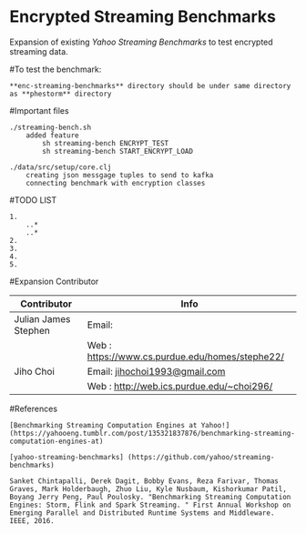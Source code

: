# Encrypted Streaming Benchmarks
<!--
# enc-streaming-benchmarks
-->

Expansion of existing *Yahoo Streaming Benchmarks* to test encrypted streaming data.


#To test the benchmark:

	**enc-streaming-benchmarks** directory should be under same directory as **phestorm** directory

	
#Important files

	./streaming-bench.sh
		added feature 
			sh streaming-bench ENCRYPT_TEST
			sh streaming-bench START_ENCRYPT_LOAD		
	
	./data/src/setup/core.clj
		creating json messgage tuples to send to kafka
		connecting benchmark with encryption classes


#TODO LIST

	1.
		..*
		..*
	2.
	3.
	4.
	5.


#Expansion Contributor

Contributor          | Info
-------------------- | -------------
Julian James Stephen | Email:	
					 | Web 	: 	https://www.cs.purdue.edu/homes/stephe22/
Jiho Choi            | Email:	jihochoi1993@gmail.com
					 | Web	:	http://web.ics.purdue.edu/~choi296/

<!--
	Julian James Stephen
		Email	:
		Web 	: 	https://www.cs.purdue.edu/homes/stephe22/

	Jiho Choi
		Email	:	jihochoi1993@gmail.com
		Web		:	http://web.ics.purdue.edu/~choi296/
-->



#References

	[Benchmarking Streaming Computation Engines at Yahoo!] (https://yahooeng.tumblr.com/post/135321837876/benchmarking-streaming-computation-engines-at)

	[yahoo-streaming-benchmarks] (https://github.com/yahoo/streaming-benchmarks)
	
	Sanket Chintapalli, Derek Dagit, Bobby Evans, Reza Farivar, Thomas Graves, Mark Holderbaugh, Zhuo Liu, Kyle Nusbaum, Kishorkumar Patil, Boyang Jerry Peng, Paul Poulosky. "Benchmarking Streaming Computation Engines: Storm, Flink and Spark Streaming. " First Annual Workshop on Emerging Parallel and Distributed Runtime Systems and Middleware. IEEE, 2016.







